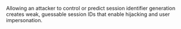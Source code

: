 Allowing an attacker to control or predict session identifier generation creates weak, guessable session IDs that enable hijacking and user impersonation.